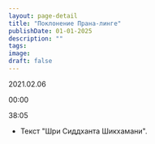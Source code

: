 ```yaml
---
layout: page-detail
title: "Поклонение Прана-линге"
publishDate: 01-01-2025
description: ""
tags:
image:
draft: false
---
```


2021.02.06

00:00 

38:05 

* Текст "Шри Сиддханта Шикхамани".

  
